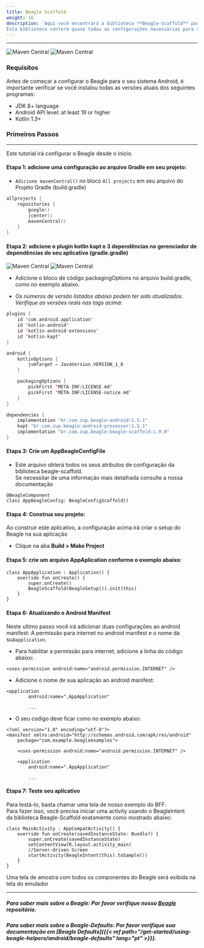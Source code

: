 ```yaml
---
title: Beagle Scaffold
weight: 16
description: 'Aqui você encontrará a biblioteca **Beagle-Scaffold** para ajudá-lo a iniciar um projeto usando o Beagle no Android.
Esta biblioteca conterá quase todas as configurações necessárias para adicionar o Beagle a um projeto Android.'
---
```


---


![Maven Central](https://img.shields.io/maven-central/v/br.com.zup.beagle/beagle-scaffold?color=green&label=Beagle-Scaffold)
![**Maven Central**](https://img.shields.io/maven-central/v/br.com.zup.beagle/android?label=Beagle)

### Requisitos
Antes de começar a configurar o Beagle para o seu sistema Android, é importante verificar se você instalou todas as versões atuais dos seguintes programas:

* JDK 8+ language
* Android API level: at least 19 or higher
* Kotlin 1.3+

### Primeiros Passos
<hr>

Este tutorial irá configurar o Beagle desde o início.

#### Etapa 1: adicione uma configuração ao arquivo Gradle em seu projeto:
- `Adicione mavenCentral()` no bloco `All projects` em seu arquivo do Projeto Gradle (build.gradle) <br>

```kotlin
allprojects {
    repositories {
        google()
        jcenter()
        mavenCentral()
    }
}
```
#### Etapa 2: adicione o plugin kotlin kapt e 3 dependências no gerenciador de dependências do seu aplicativo (gradle.gradle) <br>

 ![Maven Central](https://img.shields.io/maven-central/v/br.com.zup.beagle/beagle-scaffold?color=green&label=Beagle-Scaffold)
 ![Maven Central](https://img.shields.io/maven-central/v/br.com.zup.beagle/android?label=Beagle)                                                                   

* Adicione o bloco de código packagingOptions no arquivo build.gradle, como no exemplo abaixo.

* _Os números de versão listados abaixo podem ter sido atualizados. Verifique as versões reais nas tags acima:_
```kotlin
plugins {
    id 'com.android.application'
    id 'kotlin-android'
    id 'kotlin-android-extensions'
    id 'kotlin-kapt'
}

android {
    kotlinOptions {
        jvmTarget = JavaVersion.VERSION_1_8
    }

    packagingOptions {
        pickFirst 'META-INF/LICENSE.md'
        pickFirst 'META-INF/LICENSE-notice.md'
    }
}

dependencies {
    implementation "br.com.zup.beagle:android:1.5.1"
    kapt "br.com.zup.beagle:android-processor:1.5.1"
    implementation "br.com.zup.beagle:beagle-scaffold:1.0.0"
}
```

#### Etapa 3: Crie um AppBeagleConfigFile
* Este arquivo obterá todos os seus atributos de configuração da biblioteca beagle-scaffold. <br>
Se necessitar de uma informação mais detalhada consulte a nossa documentação

```
@BeagleComponent
class AppBeagleConfig: BeagleConfigScaffold()
```
#### Etapa 4: Construa seu projeto: 
Ao construir este aplicativo, a configuração acima irá criar o setup do Beagle na sua aplicação<br>
* Clique na aba **Build > Make Project**

#### Etapa 5: crie um arquivo AppAplication conforme o exemplo abaixo:
```
class AppApplication : Application() {
    override fun onCreate() {
        super.onCreate()
        BeagleScaffold(BeagleSetup()).init(this)
    }
}
```

#### Etapa 6: Atualizando o Android Manifest

Neste ultimo passo você irá adicionar duas configurações ao android manifest: A permissão para internet no android manifest e o nome da sua`application`. 

* Para habilitar a permissão para internet, adicione a linha do código abaixo: 

```markup
<uses-permission android:name="android.permission.INTERNET" />
```

* Adicione o nome de sua aplicação ao android manifest:

```markup
<application
        android:name=".AppApplication"

        ...
```

* O seu codigo deve ficar como no exemplo abaixo:

```markup
<?xml version="1.0" encoding="utf-8"?>
<manifest xmlns:android="http://schemas.android.com/apk/res/android"
    package="com.example.beagleexamples">

    <uses-permission android:name="android.permission.INTERNET" />

    <application
        android:name=".AppApplication"

        ...
```

#### Etapa 7: Teste seu aplicativo <br>
Para testá-lo, basta chamar uma tela de nosso exemplo do BFF. <br>
Para fazer isso, você precisa iniciar uma activity usando o BeagleIntent <br>
da biblioteca Beagle-Scaffold exatamente como mostrado abaixo:
```
class MainActivity : AppCompatActivity() {
    override fun onCreate(savedInstanceState: Bundle?) {
        super.onCreate(savedInstanceState)
        setContentView(R.layout.activity_main)
        //Server-driven Screen
        startActivity(BeagleIntent(this).toSample())
    }
}
```
Uma tela de amostra com todos os componentes do Beagle será exibida na tela do emulador

<hr>

##### Para saber mais sobre o Beagle: Por favor verifique nosso [Beagle](https://github.com/ZupIT/beagle) repositório.
##### Para saber mais sobre o Beagle-Defaults: Por favor verifique sua documentação em [Beagle Defaults]({{< ref path="/get-started/using-beagle-helpers/android/beagle-defaults" lang="pt" >}}).